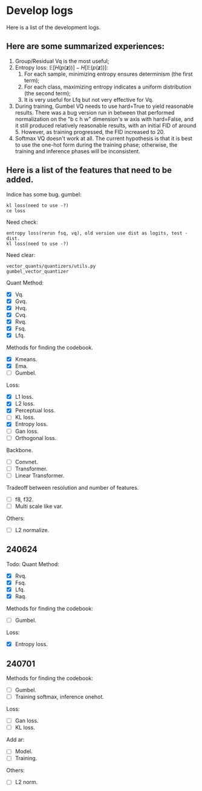 # Develop logs

Here is a list of the development logs.

## Here are some summarized experiences:

1. Group/Residual Vq is the most useful;
2. Entropy loss: $\mathbb{E}[H(p(\mathbf{z}))] - H[\mathbb{E}(p(\mathbf{z}))]$:
   1. For each sample, minimizing entropy ensures determinism (the first term);
   2. For each class, maximizing entropy indicates a uniform distribution (the second term);
   3. It is very useful for Lfq but not very effective for Vq.
3. During training, Gumbel VQ needs to use hard=True to yield reasonable results. There was a bug version run in between that performed normalization on the "b c h w" dimension's w axis with hard=False, and it still produced relatively reasonable results, with an initial FID of around 5. However, as training progressed, the FID increased to 20.
4. Softmax VQ doesn't work at all. The current hypothesis is that it is best to use the one-hot form during the training phase; otherwise, the training and inference phases will be inconsistent.

## Here is a list of the features that need to be added.

Indice has some bug.
gumbel:
```
kl loss(need to use -?)
ce loss
```


Need check:
```
entropy loss(rerun fsq, vq), old version use dist as logits, test -dist.
kl loss(need to use -?)
```

Need clear:
```
vector_quants/quantizers/utils.py
gumbel_vector_quantizer
```

Quant Method:
- [x] Vq.
- [x] Gvq.
- [x] Hvq.
- [x] Cvq.
- [x] Rvq.
- [x] Fsq.
- [x] Lfq.

Methods for finding the codebook.
- [x] Kmeans.
- [x] Ema.
- [ ] Gumbel.

Loss:
- [x] L1 loss.
- [x] L2 loss.
- [x] Perceptual loss.
- [ ] KL loss.
- [x] Entropy loss.
- [ ] Gan loss.
- [ ] Orthogonal loss.

Backbone.
- [ ] Convnet.
- [ ] Transformer.
- [ ] Linear Transformer.

Tradeoff between resolution and number of features.
- [ ] f8, f32.
- [ ] Multi scale like var.

Others:
- [ ] L2 normalize.

## 240624
Todo:
Quant Method:
- [x] Rvq.
- [x] Fsq.
- [x] Lfq.
- [x] Raq.

Methods for finding the codebook:
- [ ] Gumbel.

Loss:
- [x] Entropy loss.

## 240701
Methods for finding the codebook:
- [ ] Gumbel.
- [ ] Training softmax, inference onehot.

Loss:
- [ ] Gan loss.
- [ ] KL loss.

Add ar:
- [ ] Model.
- [ ] Training.

Others:
- [ ] L2 norm.

